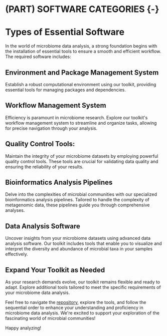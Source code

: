 # (PART) SOFTWARE CATEGORIES {-}

# Types of Essential Software

In the world of microbiome data analysis, a strong foundation begins with the installation of essential tools to ensure a smooth and efficient workflow. The required software includes:

## Environment and Package Management System 
Establish a robust computational environment using our toolkit, providing essential tools for managing packages and dependencies.

## Workflow Management System 
Efficiency is paramount in microbiome research. Explore our toolkit's workflow management system to streamline and organize tasks, allowing for precise navigation through your analysis.

## Quality Control Tools: 
Maintain the integrity of your microbiome datasets by employing powerful quality control tools. These tools are crucial for validating data quality and ensuring the reliability of your results.

## Bioinformatics Analysis Pipelines 
Delve into the complexities of microbial communities with our specialized bioinformatics analysis pipelines. Tailored to handle the complexity of metagenomic data, these pipelines guide you through comprehensive analyses.

## Data Analysis Software
Uncover insights from your microbiome datasets using advanced data analysis software. Our toolkit includes tools that enable you to visualize and interpret the diversity and abundance of microbial taxa in your samples effectively.

## Expand Your Toolkit as Needed
As your research demands evolve, our toolkit remains flexible and ready to adapt. Explore additional tools tailored to meet the specific requirements of your microbiome data analysis.

Feel free to navigate the [repository](https://github.com/tmbuza/imap-software-requirements.git), explore the tools, and follow the sequential order to enhance your understanding and proficiency in microbiome data analysis. We're excited to support your exploration of the fascinating world of microbial communities!

Happy analyzing!

